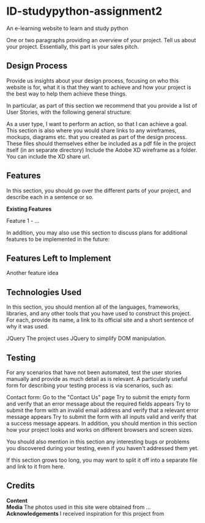 # ID-studypython-assignment2
An e-learning website to learn and study python

One or two paragraphs providing an overview of your project. Tell us about your project.
Essentially, this part is your sales pitch.

<h2> Design Process </h2>
Provide us insights about your design process, focusing on who this website is for, what it is that they want to achieve and how your project is the best way to help them achieve these things.

In particular, as part of this section we recommend that you provide a list of User Stories, with the following general structure:

As a user type, I want to perform an action, so that I can achieve a goal.
This section is also where you would share links to any wireframes, mockups, diagrams etc. that you created as part of the design process. These files should themselves either be included as a pdf file in the project itself (in an separate directory) Include the Adobe XD wireframe as a folder. You can include the XD share url.

<h2> Features </h2>
In this section, you should go over the different parts of your project, and describe each in a sentence or so.

<b>Existing Features</b>

 Feature 1 - 
 ...

In addition, you may also use this section to discuss plans for additional features to be implemented in the future:

<h2> Features Left to Implement </h2>
Another feature idea

<h2>Technologies Used </h2>
In this section, you should mention all of the languages, frameworks, libraries, and any other tools that you have used to construct this project. For each, provide its name, a link to its official site and a short sentence of why it was used.

JQuery
The project uses JQuery to simplify DOM manipulation.

<h2> Testing </h2>
For any scenarios that have not been automated, test the user stories manually and provide as much detail as is relevant. A particularly useful form for describing your testing process is via scenarios, such as:

Contact form:
Go to the "Contact Us" page
Try to submit the empty form and verify that an error message about the required fields appears
Try to submit the form with an invalid email address and verify that a relevant error message appears
Try to submit the form with all inputs valid and verify that a success message appears.
In addition, you should mention in this section how your project looks and works on different browsers and screen sizes.

You should also mention in this section any interesting bugs or problems you discovered during your testing, even if you haven't addressed them yet.

If this section grows too long, you may want to split it off into a separate file and link to it from here.

<h2> Credits </h2>
<b>Content</b>

<br>
<b>Media</b>
The photos used in this site were obtained from ...
<br>
<b> Acknowledgements </b>
I received inspiration for this project from 
